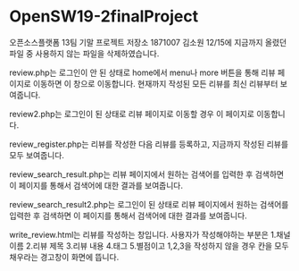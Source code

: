 # OpenSW19-2finalProject
오픈소스플랫폼 13팀 기말 프로젝트 저장소
1871007 김소원
12/15에 지금까지 올렸던 파일 중 사용하지 않는 파일을 삭제하였습니다.


review.php는 로그인이 안 된 상태로 home에서 menu나 more 버튼을 통해 리뷰 페이지로 이동하면 이 창으로 이동합니다.
현재까지 작성된 모든 리뷰를 최신 리뷰부터 보여줍니다.

review2.php는 로그인이 된 상태로 리뷰 페이지로 이동할 경우 이 페이지로 이동합니다.

review_register.php는 리뷰를 작성한 다음 리뷰를 등록하고, 지금까지 작성된 리뷰를 모두 보여줍니다.

review_search_result.php는 리뷰 페이지에서 원하는 검색어를 입력한 후 검색하면 이 페이지를 통해서 검색어에 대한 결과를 보여줍니다.

review_search_result2.php는 로그인이 된 상태로 리뷰 페이지에서 원하는 검색어를 입력한 후 검색하면 
이 페이지를 통해서 검색어에 대한 결과를 보여줍니다.

write_review.html는 리뷰를 작성하는 창입니다. 사용자가 작성해야하는 부분은 1.채널 이름 2.리뷰 제목 3.리뷰 내용 4.태그 5.별점이고 
1,2,3을 작성하지 않을 경우 칸을 모두 채우라는 경고창이 화면에 뜹니다.
